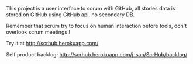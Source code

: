 
This project is a user interface to scrum with GitHub, all stories data 
is stored on GitHub using GitHub api, no secondary DB.

Remember that scrum try to focus on human interaction before tools, don't
overlook scrum meetings !


Try it at http://scrhub.herokuapp.com/

Self product backlog: http://scrhub.herokuapp.com/j-san/ScrHub/backlog/
